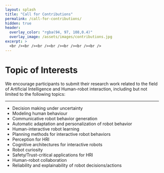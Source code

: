 ```yaml
---
layout: splash
title: "Call for Contributions"
permalink: /call-for-contributions/
hidden: true
header:
  overlay_color: "rgba(94, 97, 108,0.4)"
  overlay_image: /assets/images/contributions.jpg
excerpt: >
  <br /><br /><br /><br /><br /><br /><br />
---
```


# Topic of Interests

We encourage participants to submit their research work related to the field of Artificial 
Intelligence and Human-robot interaction, including but not limited to the following topics:

---

- Decision making under uncertainty
- Modeling human behaviour
- Communicative robot behavior generation
- Automatic adaptation and personalization of robot behavior
- Human-interactive robot learning
- Planning methods for interactive robot behaviors
- Perception for HRI
- Cognitive architectures for interactive robots
- Robot curiosity
- Safety/Trust-critical applications for HRI
- Human-robot collaboration
- Reliability and explainability of robot decisions/actions